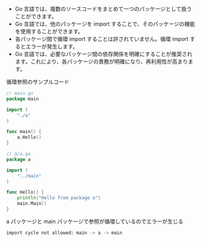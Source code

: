 - Go 言語では、複数のソースコードをまとめて一つのパッケージとして扱うことができます。
- Go 言語では、他のパッケージを import することで、そのパッケージの機能を使用することができます。
- 各パッケージ間で循環 import することは許されていません。循環 import するとエラーが発生します。
- Go 言語では、必要なパッケージ間の依存関係を明確にすることが推奨されます。これにより、各パッケージの責務が明確になり、再利用性が高まります。

循環参照のサンプルコード

```go
// main.go
package main

import (
	"./a"
)

func main() {
	a.Hello()
}

// a/a.go
package a

import (
	"../main"
)

func Hello() {
	println("Hello from package a")
	main.Main()
}
```

a パッケージと main パッケージで参照が循環しているのでエラーが生じる

```bash
import cycle not allowed: main -> a -> main
```
